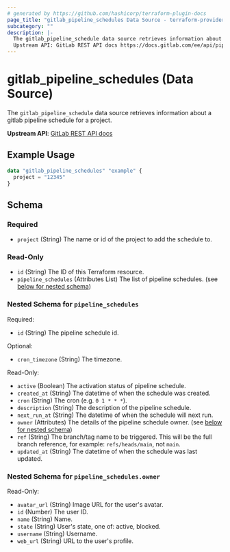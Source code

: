 ```yaml
---
# generated by https://github.com/hashicorp/terraform-plugin-docs
page_title: "gitlab_pipeline_schedules Data Source - terraform-provider-gitlab"
subcategory: ""
description: |-
  The gitlab_pipeline_schedule data source retrieves information about a gitlab pipeline schedule for a project.
  Upstream API: GitLab REST API docs https://docs.gitlab.com/ee/api/pipeline_schedules.html
---
```


# gitlab_pipeline_schedules (Data Source)

The `gitlab_pipeline_schedule` data source retrieves information about a gitlab pipeline schedule for a project.

**Upstream API**: [GitLab REST API docs](https://docs.gitlab.com/ee/api/pipeline_schedules.html)

## Example Usage

```terraform
data "gitlab_pipeline_schedules" "example" {
  project = "12345"
}
```

<!-- schema generated by tfplugindocs -->
## Schema

### Required

- `project` (String) The name or id of the project to add the schedule to.

### Read-Only

- `id` (String) The ID of this Terraform resource.
- `pipeline_schedules` (Attributes List) The list of pipeline schedules. (see [below for nested schema](#nestedatt--pipeline_schedules))

<a id="nestedatt--pipeline_schedules"></a>
### Nested Schema for `pipeline_schedules`

Required:

- `id` (String) The pipeline schedule id.

Optional:

- `cron_timezone` (String) The timezone.

Read-Only:

- `active` (Boolean) The activation status of pipeline schedule.
- `created_at` (String) The datetime of when the schedule was created.
- `cron` (String) The cron (e.g. `0 1 * * *`).
- `description` (String) The description of the pipeline schedule.
- `next_run_at` (String) The datetime of when the schedule will next run.
- `owner` (Attributes) The details of the pipeline schedule owner. (see [below for nested schema](#nestedatt--pipeline_schedules--owner))
- `ref` (String) The branch/tag name to be triggered. This will be the full branch reference, for example: `refs/heads/main`, not `main`.
- `updated_at` (String) The datetime of when the schedule was last updated.

<a id="nestedatt--pipeline_schedules--owner"></a>
### Nested Schema for `pipeline_schedules.owner`

Read-Only:

- `avatar_url` (String) Image URL for the user's avatar.
- `id` (Number) The user ID.
- `name` (String) Name.
- `state` (String) User's state, one of: active, blocked.
- `username` (String) Username.
- `web_url` (String) URL to the user's profile.
